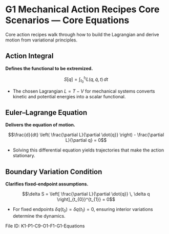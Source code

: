 # G1 Mechanical Action Recipes Core Scenarios — Core Equations

Core action recipes walk through how to build the Lagrangian and derive motion from variational principles.

## Action Integral
**Defines the functional to be extremized.**

$$S[q] = \int_{t_{0}}^{t_{1}} L(q, \dot{q}, t) \, dt$$

- The chosen Lagrangian $L = T - V$ for mechanical systems converts kinetic and potential energies into a scalar functional.

## Euler–Lagrange Equation
**Delivers the equation of motion.**

$$\frac{d}{dt} \left( \frac{\partial L}{\partial \dot{q}} \right) - \frac{\partial L}{\partial q} = 0$$

- Solving this differential equation yields trajectories that make the action stationary.

## Boundary Variation Condition
**Clarifies fixed-endpoint assumptions.**

$$\delta S = \left[ \frac{\partial L}{\partial \dot{q}} \, \delta q \right]_{t_{0}}^{t_{1}} = 0$$

- For fixed endpoints $\delta q(t_{0}) = \delta q(t_{1}) = 0$, ensuring interior variations determine the dynamics.

File ID: K1-P1-C9-O1-F1-G1-Equations
